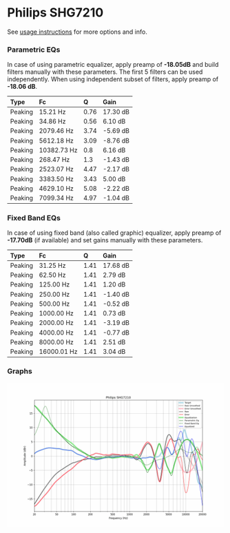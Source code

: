 # Philips SHG7210
See [usage instructions](https://github.com/jaakkopasanen/AutoEq#usage) for more options and info.

### Parametric EQs
In case of using parametric equalizer, apply preamp of **-18.05dB** and build filters manually
with these parameters. The first 5 filters can be used independently.
When using independent subset of filters, apply preamp of **-18.06 dB**.

| Type    | Fc          |    Q | Gain     |
|:--------|:------------|:-----|:---------|
| Peaking | 15.21 Hz    | 0.76 | 17.30 dB |
| Peaking | 34.86 Hz    | 0.56 | 6.10 dB  |
| Peaking | 2079.46 Hz  | 3.74 | -5.69 dB |
| Peaking | 5612.18 Hz  | 3.09 | -8.76 dB |
| Peaking | 10382.73 Hz | 0.8  | 6.16 dB  |
| Peaking | 268.47 Hz   | 1.3  | -1.43 dB |
| Peaking | 2523.07 Hz  | 4.47 | -2.17 dB |
| Peaking | 3383.50 Hz  | 3.43 | 5.00 dB  |
| Peaking | 4629.10 Hz  | 5.08 | -2.22 dB |
| Peaking | 7099.34 Hz  | 4.97 | -1.04 dB |

### Fixed Band EQs
In case of using fixed band (also called graphic) equalizer, apply preamp of **-17.70dB**
(if available) and set gains manually with these parameters.

| Type    | Fc          |    Q | Gain     |
|:--------|:------------|:-----|:---------|
| Peaking | 31.25 Hz    | 1.41 | 17.68 dB |
| Peaking | 62.50 Hz    | 1.41 | 2.79 dB  |
| Peaking | 125.00 Hz   | 1.41 | 1.20 dB  |
| Peaking | 250.00 Hz   | 1.41 | -1.40 dB |
| Peaking | 500.00 Hz   | 1.41 | -0.52 dB |
| Peaking | 1000.00 Hz  | 1.41 | 0.73 dB  |
| Peaking | 2000.00 Hz  | 1.41 | -3.19 dB |
| Peaking | 4000.00 Hz  | 1.41 | -0.77 dB |
| Peaking | 8000.00 Hz  | 1.41 | 2.51 dB  |
| Peaking | 16000.01 Hz | 1.41 | 3.04 dB  |

### Graphs
![](./Philips%20SHG7210.png)